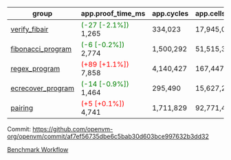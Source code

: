 | group | app.proof_time_ms | app.cycles | app.cells_used | leaf.proof_time_ms | leaf.cycles | leaf.cells_used |
| -- | -- | -- | -- | -- | -- | -- |
| [verify_fibair](https://github.com/openvm-org/openvm/blob/benchmark-results/benchmarks-pr/1518/verify_fibair-af7ef56735dbe6c5bab30d603bce997632b3dd32.md) |<span style='color: green'>(-27 [-2.1%])</span> 1,265 |  334,023 |  17,945,018 |- | - | - |
| [fibonacci_program](https://github.com/openvm-org/openvm/blob/benchmark-results/benchmarks-pr/1518/fibonacci-af7ef56735dbe6c5bab30d603bce997632b3dd32.md) |<span style='color: green'>(-6 [-0.2%])</span> 2,774 |  1,500,292 |  51,515,344 |- | - | - |
| [regex_program](https://github.com/openvm-org/openvm/blob/benchmark-results/benchmarks-pr/1518/regex-af7ef56735dbe6c5bab30d603bce997632b3dd32.md) |<span style='color: red'>(+89 [+1.1%])</span> 7,858 |  4,140,427 |  167,447,871 |- | - | - |
| [ecrecover_program](https://github.com/openvm-org/openvm/blob/benchmark-results/benchmarks-pr/1518/ecrecover-af7ef56735dbe6c5bab30d603bce997632b3dd32.md) |<span style='color: green'>(-14 [-0.9%])</span> 1,464 |  295,490 |  15,627,255 |- | - | - |
| [pairing](https://github.com/openvm-org/openvm/blob/benchmark-results/benchmarks-pr/1518/pairing-af7ef56735dbe6c5bab30d603bce997632b3dd32.md) |<span style='color: red'>(+5 [+0.1%])</span> 4,741 |  1,711,829 |  92,771,449 |- | - | - |


Commit: https://github.com/openvm-org/openvm/commit/af7ef56735dbe6c5bab30d603bce997632b3dd32

[Benchmark Workflow](https://github.com/openvm-org/openvm/actions/runs/14064581159)

